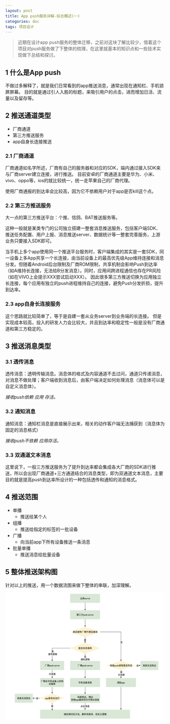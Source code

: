 ```yaml
---
layout: post
title: App push服务详解-综合概述(一)
categories: doc
tags: 项目设计
---
```



> 近期在设计app push服务的整体迁移，之前对这块了解比较少，借着这个项目对push服务做了下整体的梳理，在这里就基本的知识点和一些技术实现做下总结和探讨。

## 1 什么是App push
不做过多解释了，就是我们日常看到的app推送消息，通常出现在通知栏、手机锁屏屏幕。
目的就是通过引人入胜的标题，来吸引用户的点击，进而增加日活、流量以及留存等。

## 2 推送通道类型
* 厂商通道
* 第三方推送服务
* app自身长连接推送

### 2.1 厂商通道
厂商通道如名字所述，厂商有自己的服务器和对应的SDK，端内通过接入SDK来与厂商server建立连接，进行推送。
目前安卓的厂商通道主要是华为、小米、vivo、oppo等，ios的就比较统一，统一走苹果自己的厂商代理。

使用厂商通报的到达率会比较高，因为它不依赖用户对于app是否kill这个点。

### 2.2 第三方推送服务
大一点的第三方推送平台：个推、信鸽、BAT推送服务等。

这种一般就是某类专门的公司独立搭建一整套消息推送服务，包括客户端SDK、推送任务配置、用户上报、消息推送server、数据统计等一整套完善服务，上游业务只要接入SDK即可。

当手机上多个app使用同一个推送平台服务时，客户端集成的其实是一套SDK，同一设备上多App共享一个长连接，由当前设备上的最高优先级App维持连接和消息分发。但随着Android后台限制及厂商ROM限制，共享机制会影响Push到达率（如A维持长连接，无法给B分发消息）。同时，应用间跨进程通信也存在PR风险（如在VIVO上会提示XXX尝试启动XXX）。
因此很多第三方推送切换为应用独立长连接，每个应用有独立的push进程维持自己的连接，避免Push分发折损，提升到达率。


### 2.3 app自身长连接服务

这个思路就比较简单了，等于是自建一套从业务server到业务端的长连接。
但是实现成本较高，投入的研发人力会比较大，并且到达率和稳定性一般是没有厂商通道和第三方稳定的。

## 3 推送消息类型

### 3.1 透传消息

透传消息：透明传输消息。消息体的格式及内容通道不去过问，通道只传递消息，对消息不做处理；客户端收到消息后，由客户端决定如何处理消息（消息体可以是自定义消息体）。

*接收push依赖 应用 存活。*

### 3.2 通知消息

通知消息：通知栏消息是直接展示出来，相关的动作客户端无法捕获到（消息体为固定的消息格式）

*接收push不依赖 应用存活。*

### 3.3 双通道文本消息

这里说下，一般三方推送服务为了提升到达率都会集成各大厂商的SDK进行推送，所以会出现厂商通道+三方通道结合的消息类型，即为双通道文本消息，主要目的就是提高push到达率所设计的一种包括透传和通知的消息格式。

## 4 推送范围
* 单播
	* 推送给某个人
* 组播
	* 推送给指定的标签的一批设备
* 广播
	* 向当前app下所有设备推送一条消息
* 批量单播
	* 推送消息给批量设备

## 5 整体推送架构图

针对以上的推送，用一个数据流图来做下整体的串联，加深理解。

![Alt text](../image/push-1.png)
